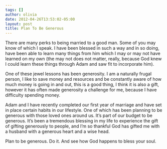 ```yaml
---
tags: []
author: olivia
date: 2012-04-26T13:53:02-05:00
layout: post
title: Plan To Be Generous
---
```


There are many perks to being married to a good man. Some of you may know of which I speak. I have been blessed in such a way and in so doing, have been able to learn many things from him which I may or may not have learned on my own (the may not does not matter, really, because God knew I could learn these things through Adam and saw fit to incorporate him).

One of these jewel lessons has been generosity. I am a naturally frugal person, I like to save money and resources and be constantly aware of how much money is going in and out, this is a good thing, I think it is also a gift, however it has often made generosity a challenge for me, because I have difficulty spending money.

Adam and I have recently completed our first year of marriage and have set in place certain habits in our lifestyle. One of which has been planning to be generous with those loved ones around us. It’s part of our budget to be generous. It’s been a tremendous blessing in my life to experience the gift of gifting generously to people, and I’m so thankful God has gifted me with a husband with a generous heart and a wise head.

Plan to be generous. Do it. And see how God happens to bless your soul.
